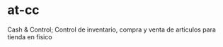 # at-cc
Cash &amp; Control; Control de inventario, compra y venta de articulos para tienda en fisico
